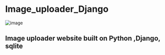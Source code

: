 # Image_uploader_Django

![image](https://github.com/user-attachments/assets/b598b63c-00f9-433c-857b-07c67943f839)

## Image uploader website built on Python ,Django, sqlite
